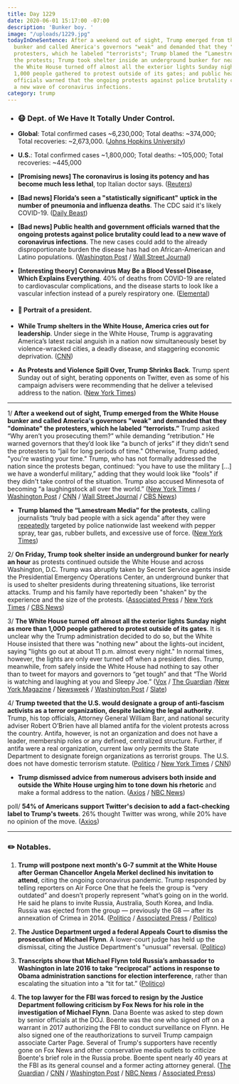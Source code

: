 ```yaml
---
title: Day 1229
date: 2020-06-01 15:17:00 -07:00
description: 'Bunker boy. '
image: "/uploads/1229.jpg"
todayInOneSentence: After a weekend out of sight, Trump emerged from the White House
  bunker and called America's governors "weak" and demanded that they "dominate" the
  protesters, which he labeled "terrorists"; Trump blamed the “Lamestream Media” for
  the protests; Trump took shelter inside an underground bunker for nearly an hour;
  the White House turned off almost all the exterior lights Sunday night as more than
  1,000 people gathered to protest outside of its gates; and public health and government
  officials warned that the ongoing protests against police brutality could lead to
  a new wave of coronavirus infections.
category: trump
---
```


* ### 😷 Dept. of We Have It Totally Under Control.

* **Global**: Total confirmed cases \~6,230,000; Total deaths: \~374,000; Total recoveries: \~2,673,000. ([Johns Hopkins University](https://coronavirus.jhu.edu/map.html))

* **U.S.**: Total confirmed cases \~1,800,000; Total deaths: \~105,000; Total recoveries: \~445,000

* **\[Promising news\] The coronavirus is losing its potency and has become much less lethal**, top Italian doctor says. ([Reuters](https://www.reuters.com/article/us-health-coronavirus-italy-virus-idUSKBN2370OQ))

* **\[Bad news\] Florida’s seen a "statistically significant" uptick in the number of pneumonia and influenza deaths**. The CDC said it's likely COVID-19. ([Daily Beast](https://www.thedailybeast.com/floridas-seen-a-statistically-significant-uptick-in-pneumonia-deaths-the-cdc-says-its-likely-covid))

* **\[Bad news\] Public health and government officials warned that the ongoing protests against police brutality could lead to a new wave of coronavirus infections**. The new cases could add to the already disproportionate burden the disease has had on African-American and Latino populations. ([Washington Post](https://www.washingtonpost.com/local/dc-area-leaders-fear-virus-surge-after-protests-but-md-suburbs-continue-to-prepare-for-reopening/2020/05/31/437e78c4-a137-11ea-b5c9-570a91917d8d_story.html) / [Wall Street Journal](https://www.wsj.com/articles/protests-over-death-of-george-floyd-threaten-a-jump-in-coronavirus-cases-11590967384))

* **\[Interesting theory\] Coronavirus May Be a Blood Vessel Disease, Which Explains Everything**. 40% of deaths from COVID-19 are related to cardiovascular complications, and the disease starts to look like a vascular infection instead of a purely respiratory one. ([Elemental](https://elemental.medium.com/coronavirus-may-be-a-blood-vessel-disease-which-explains-everything-2c4032481ab2))

* #### 👑 Portrait of a president.

* **While Trump shelters in the White House, America cries out for leadership**. Under siege in the White House, Trump is aggravating America’s latest racial anguish in a nation now simultaneously beset by violence-wracked cities, a deadly disease, and staggering economic deprivation. ([CNN](https://www.cnn.com/2020/06/01/politics/trump-white-house-racial-unrest-leadership/index.html))

* **As Protests and Violence Spill Over, Trump Shrinks Back**. Trump spent Sunday out of sight, berating opponents on Twitter, even as some of his campaign advisers were recommending that he deliver a televised address to the nation. ([New York Times](https://www.nytimes.com/2020/05/31/us/politics/trump-protests-george-floyd.html))

---

1/ **After a weekend out of sight, Trump emerged from the White House bunker and called America's governors "weak" and demanded that they "dominate" the protesters, which he labeled “terrorists.”** Trump asked “Why aren’t you prosecuting them?” while demanding “retribution." He warned governors that they’d look like “a bunch of jerks” if they didn’t send the protesters to “jail for long periods of time." Otherwise, Trump added, "you're wasting your time." Trump, who has not formally addressed the nation since the protests began, continued: “you have to use the military \[...\] we have a wonderful military,” adding that they would look like "fools" if they didn't take control of the situation. Trump also accused Minnesota of becoming “a laughingstock all over the world.” ([New York Times](https://www.nytimes.com/2020/06/01/us/politics/trump-protests-george-floyd.html) / [Washington Post](https://www.washingtonpost.com/politics/trump-governors-george-floyd-protests/2020/06/01/430a6226-a421-11ea-b619-3f9133bbb482_story.html) / [CNN](https://www.cnn.com/2020/06/01/politics/donald-trump-race-police/index.html) / [Wall Street Journal](https://www.wsj.com/articles/trump-pushes-governors-to-get-tough-on-violent-protesters-11591026977) / [CBS News](https://www.cbsnews.com/news/trump-weak-governors-dominate-civil-unrest-george-floyd-death-protest/))

* **Trump blamed the “Lamestream Media” for the protests**, calling journalists “truly bad people with a sick agenda” after they were [repeatedly](https://whatthefuckjusthappenedtoday.com/2020/05/31/day-1228/#1-police-nationwide-responded-to-pro) targeted by police nationwide last weekend with pepper spray, tear gas, rubber bullets, and excessive use of force. ([New York Times](https://www.nytimes.com/2020/06/01/business/media/reporters-protests-george-floyd.html?action=click&module=Top%20Stories&pgtype=Homepage))

2/ **On Friday, Trump took shelter inside an underground bunker for nearly an hour** as protests continued outside the White House and across Washington, D.C. Trump was abruptly taken by Secret Service agents inside the Presidential Emergency Operations Center, an underground bunker that is used to shelter presidents during threatening situations, like terrorist attacks. Trump and his family have reportedly been "shaken" by the experience and the size of the protests. ([Associated Press](https://apnews.com/a2326518da6b25b4509bef1ec85f5d7f) / [New York Times](https://www.nytimes.com/2020/05/31/us/politics/trump-protests-george-floyd.html) / [CBS News](https://www.cbsnews.com/news/trump-white-house-bunker-protests-friday/))

3/ **The White House turned off almost all the exterior lights Sunday night as more than 1,000 people gathered to protest outside of its gates**. It is unclear why the Trump administration decided to do so, but the White House insisted that there was "nothing new" about the lights-out incident, saying "lights go out at about 11 p.m. almost every night." In normal times, however, the lights are only ever turned off when a president dies. Trump, meanwhile, from safely inside the White House had nothing to say other than to tweet for mayors and governors to “get tough” and that “The World is watching and laughing at you and Sleepy Joe.” ([Vox](https://www.vox.com/2020/6/1/21276676/white-house-dark-george-floyd-protests) / [The Guardian](https://www.theguardian.com/us-news/2020/may/31/fires-light-up-washington-dc-on-third-night-of-george-floyd-protests) /[New York Magazine](https://nymag.com/intelligencer/2020/06/at-the-white-house-the-lights-were-off.html) / [Newsweek](https://www.newsweek.com/white-house-lights-out-same-time-every-night-criticism-protests-1507901) / [Washington Post](https://www.washingtonpost.com/politics/as-cities-burned-trump-stayed-silent--other-than-tweeting-fuel-on-the-fire/2020/05/31/4fc8761a-a354-11ea-b619-3f9133bbb482_story.html) / [Slate](https://slate.com/news-and-politics/2020/06/white-house-dark-washington-dc-protests.html))

4/ **Trump tweeted that the U.S. would designate a group of anti-fascism activists as a terror organization, despite lacking the legal authority**. Trump, his top officials, Attorney General William Barr, and national security adviser Robert O’Brien have all blamed antifa for the violent protests across the country. Antifa, however, is not an organization and does not have a leader, membership roles or any defined, centralized structure. Further, if antifa were a real organization, current law only permits the State Department to designate foreign organizations as terrorist groups. The U.S. does not have domestic terrorism statute. ([Politico](https://www.politico.com/news/2020/05/31/trump-antifa-terrorist-organization-legal-292785) / [New York Times](https://www.nytimes.com/2020/05/31/us/politics/trump-antifa-terrorist-group.html) / [CNN](https://www.cnn.com/2020/05/31/politics/trump-antifa-protests/index.html))

* **Trump dismissed advice from numerous advisers both inside and outside the White House urging him to tone down his rhetoric** and make a formal address to the nation. ([Axios](https://www.axios.com/trump-protests-riots-4ab7f1e1-1498-433b-8b80-cedf3cc1ae96.html) / [NBC News](https://www.nbcnews.com/politics/white-house/trump-so-far-dismissing-advice-tone-down-rhetoric-address-nation-n1220736))

poll/ **54% of Americans support Twitter's decision to add a fact-checking label to Trump's tweets**. 26% thought Twitter was wrong, while 20% have no opinion of the move. ([Axios](https://www.axios.com/exclusive-most-favor-twitter-flagging-trump-tweet-0b50e9a4-e151-41af-b71e-e3ed90122da4.html))

---

### ✏️ Notables.

1. **Trump will postpone next month's G-7 summit at the White House after German Chancellor Angela Merkel declined his invitation to attend**, citing the ongoing coronavirus pandemic. Trump responded by telling reporters on Air Force One that he feels the group is “very outdated” and doesn’t properly represent “what’s going on in the world. He said he plans to invite Russia, Australia, South Korea, and India. Russia was ejected from the group — previously the G8 — after its annexation of Crimea in 2014. ([Politico](https://www.politico.com/news/2020/05/29/merkel-rebuffs-trump-invitation-to-g7-summit-290174) / [Associated Press](https://apnews.com/f2110c825f3a0e91516b0ed85547c886) / [Politico](https://www.politico.com/news/2020/06/01/uk-would-veto-russias-return-to-g7-293826))

2. **The Justice Department urged a federal Appeals Court to dismiss the prosecution of Michael Flynn**. A lower-court judge has held up the dismissal, citing the Justice Department's "unusual" reversal. ([Politico](https://www.politico.com/news/2020/06/01/judge-questions-unusual-justice-department-filing-in-flynn-case-294330))

3. **Transcripts show that Michael Flynn told Russia’s ambassador to Washington in late 2016 to take “reciprocal” actions in response to Obama administration sanctions for election interference**, rather than escalating the situation into a “tit for tat.” ([Politico](https://www.politico.com/news/2020/05/29/trump-flynn-russia-ambassador-289905))

4. **The top lawyer for the FBI was forced to resign by the Justice Department following criticism by Fox News for his role in the investigation of Michael Flynn**. Dana Boente was asked to step down by senior officials at the DOJ. Boente was the one who signed off on a warrant in 2017 authorizing the FBI to conduct surveillance on Flynn. He also signed one of the reauthorizations to surveil Trump campaign associate Carter Page. Several of Trump's supporters have recently gone on Fox News and other conservative media outlets to criticize Boente's brief role in the Russia probe. Boente spent nearly 40 years at the FBI as its general counsel and a former acting attorney general. ([The Guardian](https://www.theguardian.com/us-news/2020/may/30/trump-justice-department-fbi-lawyer-dana-boente-flynn-case-nbc-news) / [CNN](https://www.cnn.com/2020/05/30/politics/dana-boente-fbi-top-lawyer-resigning/index.html) / [Washington Post](https://www.washingtonpost.com/national-security/dana-boente-fbi-retires/2020/05/30/47990d1a-a2b9-11ea-9590-1858a893bd59_story.html) / [NBC News](https://www.nbcnews.com/politics/justice-department/fbi-s-top-lawyer-dana-boente-ousted-amid-fox-news-n1219721) / [Associated Press](https://apnews.com/96168b00ec1366bdee96f16dc50c5667))